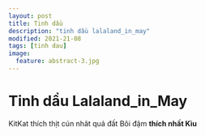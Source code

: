 ```yaml
---
layout: post
title: Tinh dầu
description: "tinh dầu lalaland_in_may"
modified: 2021-21-08
tags: [tinh dau]
image:
  feature: abstract-3.jpg
---
```


# Tinh dầu Lalaland_in_May

KitKat thích thịt cún nhât quả đất
Bôi đậm **thích nhất Kìu**
